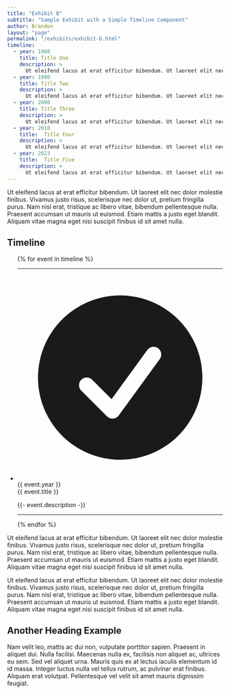 ```yaml
---
title: "Exhibit B"
subtitle: "Sample Exhibit with a Simple Timeline Component"
author: Brandon
layout: "page"
permalink: "/exhibits/exhibit-b.html"
timeline:
  - year: 1980
    title: Title One
    description: >
      Ut eleifend lacus at erat efficitur bibendum. Ut laoreet elit nec dolor molestie finibus.
  - year: 1990
    title: Title Two
    description: >
      Ut eleifend lacus at erat efficitur bibendum. Ut laoreet elit nec dolor molestie finibus.
  - year: 2000
    title: Title Three
    description: >
      Ut eleifend lacus at erat efficitur bibendum. Ut laoreet elit nec dolor molestie finibus.
  - year: 2010
    title:  Title Four
    description: >
      Ut eleifend lacus at erat efficitur bibendum. Ut laoreet elit nec dolor molestie finibus.
  - year: 2023
    title:  Title Five
    description: >
      Ut eleifend lacus at erat efficitur bibendum. Ut laoreet elit nec dolor molestie finibus.
---
```


Ut eleifend lacus at erat efficitur bibendum. Ut laoreet elit nec dolor molestie finibus. Vivamus justo risus, scelerisque nec dolor ut, pretium fringilla purus. Nam nisl erat, tristique ac libero vitae, bibendum pellentesque nulla. Praesent accumsan ut mauris ut euismod. Etiam mattis a justo eget blandit. Aliquam vitae magna eget nisi suscipit finibus id sit amet nulla.

## Timeline

<ul class="timeline timeline-snap-icon timeline-compact timeline-vertical pl-0">
  {% for event in timeline %}
  <li class="p-0 m-0">
    <hr />
    <div class="timeline-middle">
      <svg xmlns="http://www.w3.org/2000/svg" viewBox="0 0 20 20" fill="currentColor" class="h-5 w-5"><path fill-rule="evenodd" d="M10 18a8 8 0 100-16 8 8 0 000 16zm3.857-9.809a.75.75 0 00-1.214-.882l-3.483 4.79-1.88-1.88a.75.75 0 10-1.06 1.061l2.5 2.5a.75.75 0 001.137-.089l4-5.5z" clip-rule="evenodd" /></svg>
    </div>
    <div class="timeline-end pl-4">
      <time class="text-lg font-mono">{{ event.year }}</time>
      <div class="text-xl font-black">{{ event.title }}</div>
      <p class="italic">
        {{- event.description -}}
      </p>
    </div>
    <hr />
  </li>
  {% endfor %}
</ul>

Ut eleifend lacus at erat efficitur bibendum. Ut laoreet elit nec dolor molestie finibus. Vivamus justo risus, scelerisque nec dolor ut, pretium fringilla purus. Nam nisl erat, tristique ac libero vitae, bibendum pellentesque nulla. Praesent accumsan ut mauris ut euismod. Etiam mattis a justo eget blandit. Aliquam vitae magna eget nisi suscipit finibus id sit amet nulla.

Ut eleifend lacus at erat efficitur bibendum. Ut laoreet elit nec dolor molestie finibus. Vivamus justo risus, scelerisque nec dolor ut, pretium fringilla purus. Nam nisl erat, tristique ac libero vitae, bibendum pellentesque nulla. Praesent accumsan ut mauris ut euismod. Etiam mattis a justo eget blandit. Aliquam vitae magna eget nisi suscipit finibus id sit amet nulla.

## Another Heading Example

Nam velit leo, mattis ac dui non, vulputate porttitor sapien. Praesent in aliquet dui. Nulla facilisi. Maecenas nulla ex, facilisis non aliquet ac, ultrices eu sem. Sed vel aliquet urna. Mauris quis ex at lectus iaculis elementum id id massa. Integer luctus nulla vel tellus rutrum, ac pulvinar erat finibus. Aliquam erat volutpat. Pellentesque vel velit sit amet mauris dignissim feugiat.



